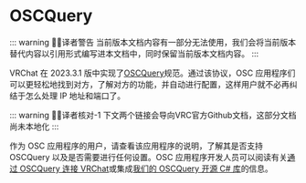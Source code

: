 # OSCQuery

::: warning 🧑‍💻译者警告
当前版本文档内容有一部分无法使用，我们会将当前版本替代内容以引用形式编写进本文档中，同时保留当前版本文档内容。
:::

VRChat 在 2023.3.1 版中实现了[OSCQuery](https://github.com/Vidvox/OSCQueryProposal)规范。通过该协议，OSC 应用程序们可以更轻松地找到对方，了解对方的功能，并自动进行配置，这样用户就不必再纠结于怎么处理 IP 地址和端口了。

::: warning 🧑‍💻译者核对-1
下文两个链接会导向VRC官方Github文档，这部分文档尚未本地化
:::

作为 OSC 应用程序的用户，请查看该应用程序的说明，了解其是否支持 OSCQuery 以及是否需要进行任何设置。OSC 应用程序开发人员可以阅读有关[通过 OSCQuery 连接 VRChat](https://github.com/vrchat-community/osc/wiki/OSCQuery)或集成[我们的 OSCQuery 开源 C# 库](https://github.com/vrchat-community/vrc-oscquery-lib)的信息。
